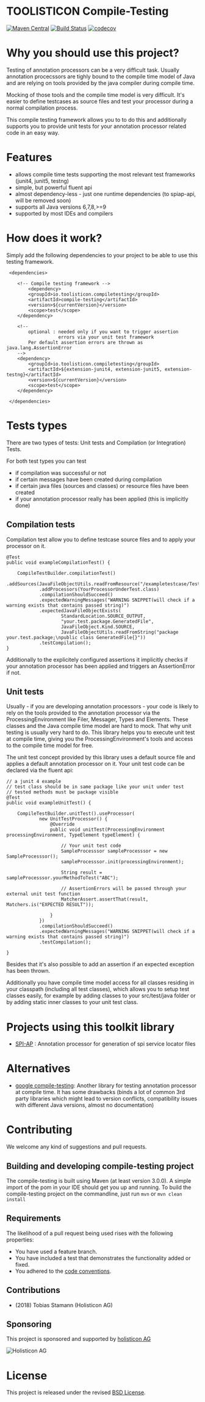 # TOOLISTICON Compile-Testing

[![Maven Central](https://maven-badges.herokuapp.com/maven-central/io.toolisticon.compiletesting/compiletesting-parent/badge.svg)](https://maven-badges.herokuapp.com/maven-central/io.toolisticon.compiletesting/compiletesting-parent)
[![Build Status](https://api.travis-ci.org/toolisticon/compile-testing.svg)](https://travis-ci.org/toolisticon/compile-testing)
[![codecov](https://codecov.io/gh/toolisticon/compile-testing/branch/master/graph/badge.svg)](https://codecov.io/gh/toolisticon/compile-testing)

# Why you should use this project?
Testing of annotation processors can be a very difficult task.
Usually annotation procecssors are tighly bound to the compile time model of Java and are relying on tools provided by the java compiler during compile time.

Mocking of those tools and the compile time model is very difficult.
It's easier to define testcases as source files and test your processor during a normal compilation process.

This compile testing framework allows you to to do this and additionally supports you to provide unit tests for your annotation processor related code in an easy way.

# Features

- allows compile time tests supporting the most relevant test frameworks (junit4, junit5, testng)
- simple, but powerful fluent api
- almost dependency-less - just one runtime dependencies (to spiap-api, will be removed soon)
- supports all Java versions 6,7,8,>=9
- supported by most IDEs and compilers

# How does it work?
Simply add the following dependencies to your project to be able to use this testing framework.

     <dependencies>

        <!-- Compile testing framework -->
            <dependency>
            <groupId>io.toolisticon.compiletesting</groupId>
            <artifactId>compile-testing</artifactId>
            <version>${currentVersion}</version>
            <scope>test</scope>
        </dependency>

        <!-- 
            optional : needed only if you want to trigger assertion 
                       errors via your unit test framework 
            Per default assertion errors are thrown as java.lang.AssertionError 
        -->
        <dependency>
            <groupId>io.toolisticon.compiletesting</groupId>
            <artifactId>${extension-junit4, extension-junit5, extension-testng}</artifactId>
            <version>${currentVersion}</version>
            <scope>test</scope>
        </dependency>

     </dependencies>

     
# Tests types

There are two types of tests: Unit tests and Compilation (or Integration) Tests.

For both test types you can test

- if compilation was successful or not
- if certain messages have been created during compilation
- if certain java files (sources and classes) or resource files have been created
- if your annotation processor really has been applied (this is implicitly done)

## Compilation tests

Compilation test allow you to define testcase source files and to apply your processor on it.

    @Test
    public void exampleCompilationTest() {

        CompileTestBuilder.compilationTest()
                .addSources(JavaFileObjectUtils.readFromResource("/exampletestcase/Testcase1.java"))
                .addProcessors(YourProcessorUnderTest.class)
                .compilationShouldSucceed()
                .expectedWarningMessages("WARNING SNIPPET(will check if a warning exists that contains passed string)")
                .expectedJavaFileObjectExists(
                        StandardLocation.SOURCE_OUTPUT,
                        "your.test.package.GeneratedFile", 
                        JavaFileObject.Kind.SOURCE, 
                        JavaFileObjectUtils.readFromString("package your.test.package;\npublic class GeneratedFile{}"))
                .testCompilation();
    }

Additionally to the explicitely configured assertions it implicitly checks if your annotation processor has been applied and triggers an AssertionError if not.



## Unit tests

Usually - if you are developing annotation processors - your code is likely to rely on the tools provided to the annotation processor via the ProcessingEnvironment like Filer, Messager, Types and Elements.
These classes and the Java compile time model are hard to mock. That why unit testing is usually very hard to do.
This library helps you to execute unit test at compile time, giving you the ProcessingEnvironment's tools and access to the compile time model for free.

The unit test concept provided by this library uses a default source file and applies a default annotation processor on it. 
Your unit test code can be declared via the fluent api:

    // a junit 4 example 
    // test class should be in same package like your unit under test
    // tested methods must be package visible
    @Test
    public void exampleUnitTest() {
       
        CompileTestBuilder.unitTest().useProcessor(
                new UnitTestProcessor() {
                    @Override
                    public void unitTest(ProcessingEnvironment processingEnvironment, TypeElement typeElement) {

                        // Your unit test code
                        SampleProcesssor sampleProcesssor = new SampleProcesssor();
                        sampleProcesssor.init(processingEnvironment);

                        String result = sampleProcesssor.yourMethodToTest("ABC");

                        // AssertionErrors will be passed through your external unit test function
                        MatcherAssert.assertThat(result, Matchers.is("EXPECTED RESULT"));
                        
                    }
                })
                .compilationShouldSucceed()
                .expectedWarningMessages("WARNING SNIPPET(will check if a warning exists that contains passed string)")
                .testCompilation();
                
    }
 
Besides that it's also possible to add an assertion if an expected exception has been thrown.

Additionally you have compile time model access for all classes residing in your classpath (including all test classes), which allows you to setup test classes easily, for example by adding classes to your src/test/java folder or by adding static inner classes to your unit test class.
 
 
 
# Projects using this toolkit library

- [SPI-AP](https://github.com/toolisticon/SPI-Annotation-Processor) : Annotation processor for generation of spi service locator files

# Alternatives

- [google compile-testing](https://github.com/google/compile-testing): Another library for testing annotation processor at compile time. It has some drawbacks (binds a lot of common 3rd party libraries which might lead to version conflicts, compatibility issues with different Java versions, almost no documentation) 

# Contributing

We welcome any kind of suggestions and pull requests.

## Building and developing compile-testing project

The compile-testing is built using Maven (at least version 3.0.0).
A simple import of the pom in your IDE should get you up and running. To build the compile-testing project on the commandline, just run `mvn` or `mvn clean install`

## Requirements

The likelihood of a pull request being used rises with the following properties:

- You have used a feature branch.
- You have included a test that demonstrates the functionality added or fixed.
- You adhered to the [code conventions](http://www.oracle.com/technetwork/java/javase/documentation/codeconvtoc-136057.html).

## Contributions

- (2018) Tobias Stamann (Holisticon AG)

## Sponsoring

This project is sponsored and supported by [holisticon AG](http://www.holisticon.de/)

![Holisticon AG](https://raw.githubusercontent.com/toolisticon/toolisticon.github.io/master/holisticon-logo.png)

# License

This project is released under the revised [BSD License](LICENSE).

